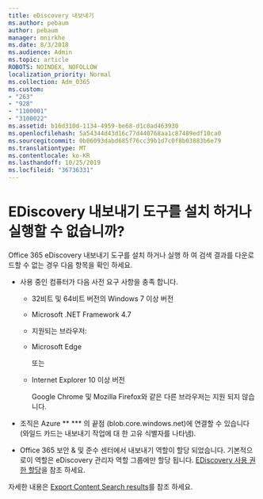 ```yaml
---
title: eDiscovery 내보내기
ms.author: pebaum
author: pebaum
manager: mnirkhe
ms.date: 8/3/2018
ms.audience: Admin
ms.topic: article
ROBOTS: NOINDEX, NOFOLLOW
localization_priority: Normal
ms.collection: Adm_O365
ms.custom:
- "263"
- "928"
- "1100001"
- "3100022"
ms.assetid: b16d310d-1134-4959-be68-d1c0ad463930
ms.openlocfilehash: 5a54344d43d16c77d440768aa1c87489edf10ca0
ms.sourcegitcommit: 0b06093dabd685f76cc39b1d7c0f8b03883b6e79
ms.translationtype: MT
ms.contentlocale: ko-KR
ms.lasthandoff: 10/25/2019
ms.locfileid: "36736331"
---
```

# <a name="cant-install-or-run-the-ediscovery-export-tool"></a>EDiscovery 내보내기 도구를 설치 하거나 실행할 수 없습니까?

Office 365 eDiscovery 내보내기 도구를 설치 하거나 실행 하 여 검색 결과를 다운로드할 수 없는 경우 다음 항목을 확인 하세요.
  
- 사용 중인 컴퓨터가 다음 사전 요구 사항을 충족 합니다.

  - 32비트 및 64비트 버전의 Windows 7 이상 버전

  - Microsoft .NET Framework 4.7

  - 지원되는 브라우저:

  - Microsoft Edge

    또는

  - Internet Explorer 10 이상 버전

    Google Chrome 및 Mozilla Firefox와 같은 다른 브라우저는 지원 되지 않습니다.

- 조직은 Azure ** \*** 의 끝점 (blob.core.windows.net)에 연결할 수 있습니다 (와일드 카드는 내보내기 작업에 대 한 고유 식별자를 나타냄).

- Office 365 보안 &amp; 및 준수 센터에서 내보내기 역할이 할당 되었습니다. 기본적으로이 역할은 eDiscovery 관리자 역할 그룹에만 할당 됩니다. [EDiscovery 사용 권한 할당](https://docs.microsoft.com/office365/securitycompliance/assign-ediscovery-permissions)을 참조 하세요.

자세한 내용은 [Export Content Search results](https://docs.microsoft.com/office365/securitycompliance/export-search-results)를 참조 하세요.
  